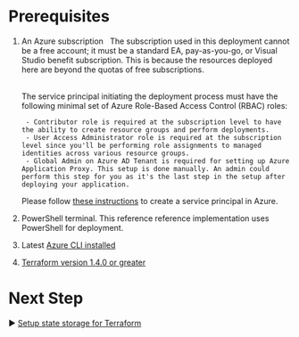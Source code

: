 # Prerequisites

1. An Azure subscription
 &nbsp;
   The subscription used in this deployment cannot be a free account; it must be a standard EA, pay-as-you-go, or Visual Studio benefit subscription. This is because the resources deployed here are beyond the quotas of free subscriptions.  
    &nbsp;

    The service principal initiating the deployment process must have the following minimal set of Azure Role-Based Access Control (RBAC) roles:

        - Contributor role is required at the subscription level to have the ability to create resource groups and perform deployments.
        - User Access Administrator role is required at the subscription level since you'll be performing role assignments to managed identities across various resource groups.
        - Global Admin on Azure AD Tenant is required for setting up Azure Application Proxy. This setup is done manually. An admin could perform this step for you as it's the last step in the setup after deploying your application. 
    Please follow [these instructions](https://learn.microsoft.com/azure/active-directory/develop/howto-create-service-principal-portal) to create a service principal in Azure. 
3. PowerShell terminal. This reference reference implementation uses PowerShell for deployment.
4. Latest [Azure CLI installed](https://learn.microsoft.com/cli/azure/install-azure-cli-windows?tabs=powershell#powershell)
5. [Terraform version 1.4.0 or greater](https://learn.microsoft.com/azure/developer/terraform/get-started-windows-bash?tabs=bash#4-install-terraform-for-windows)

# Next Step
:arrow_forward: [Setup state storage for Terraform](./state-storage.md)